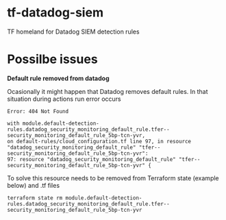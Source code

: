 # tf-datadog-siem
TF homeland for Datadog SIEM detection rules

# Possilbe issues

**Default rule removed from datadog**

Ocasionally it might happen that Datadog removes default rules. In that situation during actions run error occurs

```log
Error: 404 Not Found

with module.default-detection-rules.datadog_security_monitoring_default_rule.tfer--security_monitoring_default_rule_5bp-tcn-yvr,
on default-rules/cloud_configuration.tf line 97, in resource "datadog_security_monitoring_default_rule" "tfer--security_monitoring_default_rule_5bp-tcn-yvr":
97: resource "datadog_security_monitoring_default_rule" "tfer--security_monitoring_default_rule_5bp-tcn-yvr" {
```

To solve this resource needs to be removed from Terraform state (example below) and .tf files

```hcl
terraform state rm module.default-detection-rules.datadog_security_monitoring_default_rule.tfer--security_monitoring_default_rule_5bp-tcn-yvr
```
